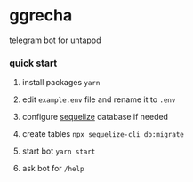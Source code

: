 # ggrecha
telegram bot for untappd

### quick start

1. install packages `yarn`

1. edit `example.env` file and rename it to `.env`

2. configure [sequelize](https://sequelize.org/v5/ "sequelize") database if needed

3. create tables `npx sequelize-cli db:migrate`

4. start bot `yarn start`

5. ask bot for `/help`
